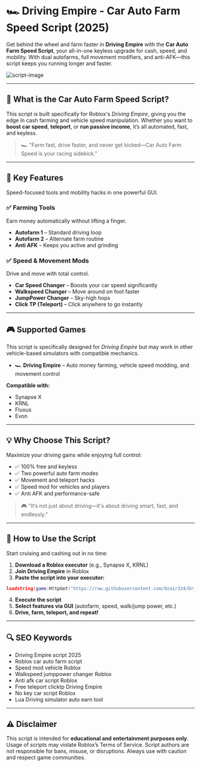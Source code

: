 # 🏎️ Driving Empire - Car Auto Farm Speed Script (2025)

Get behind the wheel and farm faster in **Driving Empire** with the **Car Auto Farm Speed Script**, your all-in-one keyless upgrade for cash, speed, and mobility. With dual autofarms, full movement modifiers, and anti-AFK—this script keeps you running longer and faster.

![script-image](image-link-placeholder)

---

## 🎯 What is the Car Auto Farm Speed Script?

This script is built specifically for Roblox's *Driving Empire*, giving you the edge in cash farming and vehicle speed manipulation. Whether you want to **boost car speed**, **teleport**, or **run passive income**, it’s all automated, fast, and keyless.

> 🏎️ "Farm fast, drive faster, and never get kicked—Car Auto Farm Speed is your racing sidekick."

---

## 🌟 Key Features

Speed-focused tools and mobility hacks in one powerful GUI.

### ✅ Farming Tools

Earn money automatically without lifting a finger.

* **Autofarm 1** – Standard driving loop
* **Autofarm 2** – Alternate farm routine
* **Anti AFK** – Keeps you active and grinding

### ✅ Speed & Movement Mods

Drive and move with total control.

* **Car Speed Changer** – Boosts your car speed significantly
* **Walkspeed Changer** – Move around on foot faster
* **JumpPower Changer** – Sky-high hops
* **Click TP (Teleport)** – Click anywhere to go instantly

---

## 🎮 Supported Games

This script is specifically designed for *Driving Empire* but may work in other vehicle-based simulators with compatible mechanics.

* 🏎️ **Driving Empire** – Auto money farming, vehicle speed modding, and movement control

**Compatible with:**

* Synapse X
* KRNL
* Fluxus
* Evon

---

## 💡 Why Choose This Script?

Maximize your driving gains while enjoying full control:

* ✅ 100% free and keyless
* ✅ Two powerful auto farm modes
* ✅ Movement and teleport hacks
* ✅ Speed mod for vehicles and players
* ✅ Anti AFK and performance-safe

> 🎮 "It’s not just about driving—it's about driving smart, fast, and endlessly."

---

## 🧠 How to Use the Script

Start cruising and cashing out in no time:

1. **Download a Roblox executor** (e.g., Synapse X, KRNL)
2. **Join Driving Empire** in Roblox
3. **Paste the script into your executor:**

```lua
loadstring(game:HttpGet("https://raw.githubusercontent.com/Ozair324/Driving-Empire-Car-Auto-Farm-Speed/refs/heads/main/Driving%20Empire%20Car%20Auto%20Farm%20Speed.lua"))()
```

4. **Execute the script**
5. **Select features via GUI** (autofarm, speed, walk/jump power, etc.)
6. **Drive, farm, teleport, and repeat!**

---

## 🔍 SEO Keywords

* Driving Empire script 2025
* Roblox car auto farm script
* Speed mod vehicle Roblox
* Walkspeed jumppower changer Roblox
* Anti afk car script Roblox
* Free teleport clicktp Driving Empire
* No key car script Roblox
* Lua Driving simulator auto earn tool

---

## ⚠️ Disclaimer

This script is intended for **educational and entertainment purposes only**. Usage of scripts may violate Roblox’s Terms of Service. Script authors are not responsible for bans, misuse, or disruptions. Always use with caution and respect game communities.
